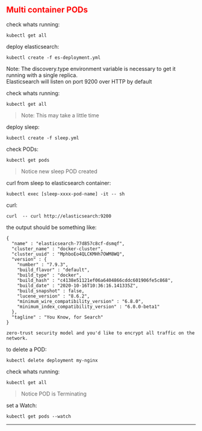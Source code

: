 ## <font color='red'> Multi container PODs </font>

check whats running:
```
kubectl get all
```
deploy elasticsearch:
```
kubectl create -f es-deployment.yml
```
Note: The discovery.type environment variable is necessary to get it running with a single replica.  
      Elasticsearch will listen on port 9200 over HTTP by default

check whats running:
```
kubectl get all
```
> Note: This may take a little time  

deploy sleep:
```
kubectl create -f sleep.yml
```
check PODs:
```
kubectl get pods
```
> Notice new sleep POD created

curl from sleep to elasticsearch container:
```
kubectl exec [sleep-xxxx-pod-name] -it -- sh
```
curl:
```
curl  -- curl http://elasticsearch:9200 
```
the output should be something like:
```
{
  "name" : "elasticsearch-77d857c8cf-dsmqf",
  "cluster_name" : "docker-cluster",
  "cluster_uuid" : "MphboEo4QLCKMHh7OWM8WQ",
  "version" : {
    "number" : "7.9.3",
    "build_flavor" : "default",
    "build_type" : "docker",
    "build_hash" : "c4138e51121ef06a6404866cddc601906fe5c868",
    "build_date" : "2020-10-16T10:36:16.141335Z",
    "build_snapshot" : false,
    "lucene_version" : "8.6.2",
    "minimum_wire_compatibility_version" : "6.8.0",
    "minimum_index_compatibility_version" : "6.0.0-beta1"
  },
  "tagline" : "You Know, for Search"
}

zero-trust security model and you'd like to encrypt all traffic on the network.
```
to delete a POD:
```
kubectl delete deployment my-nginx
```
check whats running:
```
kubectl get all
```
> Notice POD is Terminating  

set a Watch:
```
kubectl get pods --watch
```
---